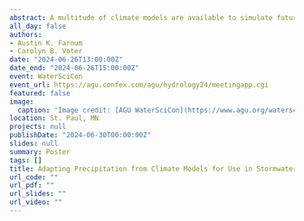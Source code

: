 ```yaml
---
abstract: A multitude of climate models are available to simulate future weather events using different drivers, climate change scenarios, time steps, grid sizes, and bias correction methods. Model intercomparison projects and other guidelines can help researchers select which of these models are most appropriate for a given study site, but model outputs cannot easily be used for stormwater engineering tasks without manipulation. This is because stormwater models perform best with time steps smaller than the smallest time step available from climate models (1 hr). In addition, it is often desirable to isolate the impact of increases in precipitation magnitude, but this can be difficult to isolate from changes in precipitation patterns in historical vs. future outputs from climate models. <br> As part of a larger project assessing the resiliency of coastal military bases to climate change, we developed an approach to take precipitation data outputs from climate models and downscale the model timestep, making the temporal resolution high enough to be used as an input for stormwater modeling. We use python to process outputs from past and future climate models and calculate scale factors representing the changes in precipitation volume due to climate change for storms of representative sizes. We then applied appropriate scale factors to storms within a historical dataset with a high temporal resolution. This method 1) isolates the impact of climate change on precipitation magnitude, 2) preserves the historically observed pattern of precipitation, and 3) maintains the high-resolution time step of the historical data and may be useful for other studies with one or more of these goals. 
all_day: false
authors:
- Austin K. Farnum
- Carolyn B. Voter
date: "2024-06-26T13:00:00Z"
date_end: "2024-06-26T15:00:00Z"
event: WaterSciCon
event_url: https://agu.confex.com/agu/hydrology24/meetingapp.cgi
featured: false
image:
  caption: 'Image credit: [AGU WaterSciCon](https://www.agu.org/waterscicon)'
location: St. Paul, MN
projects: null
publishDate: "2024-06-30T00:00:00Z"
slides: null
summary: Poster
tags: []
title: Adapting Precipitation from Climate Models for Use in Stormwater Modeling
url_code: ""
url_pdf: ""
url_slides: ""
url_video: ""
---
```

